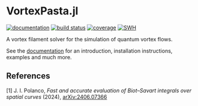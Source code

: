 # VortexPasta.jl

[![documentation](https://img.shields.io/badge/docs-dev-blue.svg)](https://jipolanco.github.io/VortexPasta.jl/dev/)
[![build status](https://github.com/jipolanco/VortexPasta.jl/workflows/CI/badge.svg)](https://github.com/jipolanco/VortexPasta.jl/actions)
[![coverage](https://jipolanco.github.io/VortexPasta.jl/dev/coverage/coverage.svg)](https://jipolanco.github.io/VortexPasta.jl/dev/coverage)
[![SWH](https://archive.softwareheritage.org/badge/origin/https://github.com/jipolanco/VortexPasta.jl/)](https://archive.softwareheritage.org/browse/origin/?origin_url=https://github.com/jipolanco/VortexPasta.jl)

A vortex filament solver for the simulation of quantum vortex flows.

See the [documentation](https://jipolanco.github.io/VortexPasta.jl/dev/) for an introduction, installation instructions, examples and much more.

## References

[1] J. I. Polanco, *Fast and accurate evaluation of Biot–Savart integrals over spatial curves* (2024), [arXiv:2406.07366](https://arxiv.org/abs/2406.07366)
